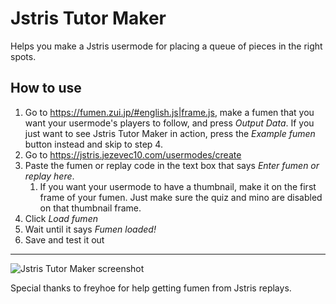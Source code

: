 <h1>Jstris Tutor Maker</h1>

Helps you make a Jstris usermode for placing a queue of pieces in the right spots.

<h2>How to use</h2>

<ol>
<li>Go to <a target="_blank" href="https://fumen.zui.jp/#english.js|frame.js">https://fumen.zui.jp/#english.js|frame.js</a></sup>, make a fumen that you want your usermode's players to follow, and press <i>Output Data</i>. If you just want to see Jstris Tutor Maker in action, press the <i>Example fumen</i> button instead and skip to step 4.

<li>Go to <a href="https://jstris.jezevec10.com/usermodes/create">https://jstris.jezevec10.com/usermodes/create</a></li>

<li>Paste the fumen or replay code in the text box that says <i>Enter fumen or replay here</i>.
    <ol><li>If you want your usermode to have a thumbnail, make it on the first frame of your fumen. Just make sure the quiz and mino are disabled on that thumbnail frame.</li></ol>
</li>

<li>Click <i>Load fumen</i></li>

<li>Wait until it says <i>Fumen loaded!</i></li>

<li>Save and test it out</li>
</ol>

<hr>

<img src="https://i.imgur.com/m4lcb7D.png" alt="Jstris Tutor Maker screenshot"/>

Special thanks to freyhoe for help getting fumen from Jstris replays.

